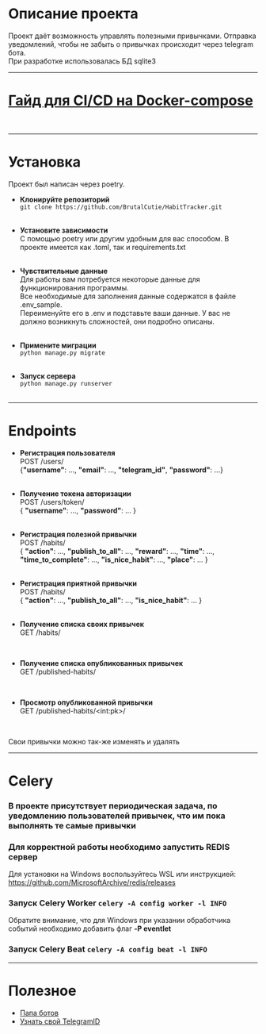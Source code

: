 # Описание проекта
Проект даёт возможность управлять полезными привычками. Отправка уведомлений,
чтобы не забыть о привычках происходит через telegram бота.
<br>
При разработке использовалась БД sqlite3
<hr>

# <a href='https://github.com/BrutalCutie/HabitTracker/blob/8d1fbfb4d3cbd7ddebbbb5424178a85cb558a895/.github/workflows/Ci-CdGuide.md'>**Гайд для CI/CD на Docker-compose**</a>
<br>
<hr>

# Установка
Проект был написан через poetry.

- **Клонируйте репозиторий**<br>
```git clone https://github.com/BrutalCutie/HabitTracker.git```<br><br>

- **Установите зависимости**<br>
С помощью poetry или другим удобным для вас способом. В проекте имеется 
как .toml, так и requirements.txt<br><br>
 
- **Чувствительные данные**<br>
Для работы вам потребуется некоторые данные для функционирования программы.<br>
Все необходимые для заполнения данные содержатся в файле .env_sample.<br>
Переименуйте его в .env и подставьте ваши данные. У вас не должно возникнуть сложностей, 
они подробно описаны.<br><br>

- **Примените миграции**<br>
```python manage.py migrate```<br><br>

- **Запуск сервера**<br>
```python manage.py runserver```<br><br>

<hr>

# Endpoints

- **Регистрация пользователя**<br>
POST /users/<br>
{**"username"**: ...,
**"email"**: ...,
**"telegram_id"**,
**"password"**: ...}<br><br>

- **Получение токена авторизации**<br>
POST /users/token/<br>
{
    **"username"**: ...,
    **"password"**: ...
}<br><br>


- **Регистрация полезной привычки**<br>
POST /habits/<br>
{
    **"action"**: ...,
    **"publish_to_all"**: ...,
    **"reward"**: ...,
    **"time"**: ...,
    **"time_to_complete"**: ...,
    **"is_nice_habit"**: ...,
    **"place"**: ...
}<br><br>

- **Регистрация приятной привычки**<br>
POST /habits/<br>
{
    **"action"**: ...,
    **"publish_to_all"**: ...,
    **"is_nice_habit"**: ...
}<br><br>

- **Получение списка своих привычек**<br>
GET /habits/<br>
<br>

- **Получение списка опубликованных привычек**<br>
GET /published-habits/<br>
<br>

- **Просмотр опубликованной привычки**<br>
GET /published-habits/\<int:pk>/<br>
<br>

Свои привычки можно так-же изменять и удалять

<hr>

# Celery
### В проекте присутствует периодическая задача, по уведомлению пользователей привычек, что им пока выполнять те самые привычки

### Для корректной работы необходимо запустить REDIS сервер
Для установки на Windows воспользуйтесь WSL или инструкцией: https://github.com/MicrosoftArchive/redis/releases
### Запуск Celery Worker ```celery -A config worker -l INFO```
Обратите внимание, что для Windows при указании обработчика событий необходимо добавить флаг 
**-P eventlet**
### Запуск Celery Beat ```celery -A config beat -l INFO```


<hr>

# Полезное
- <a href="https://t.me/BotFather">Папа ботов<a>
- <a href="https://t.me/my_id_bot">Узнать свой TelegramID<a>
